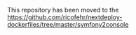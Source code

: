 This repository has been moved to the https://github.com/ricofehr/nextdeploy-dockerfiles/tree/master/symfony2console
